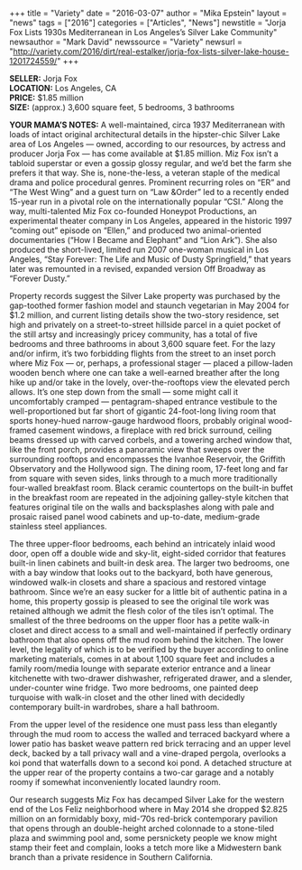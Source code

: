 +++
title = "Variety"
date = "2016-03-07"
author = "Mika Epstein"
layout = "news"
tags = ["2016"]
categories = ["Articles", "News"]
newstitle = "Jorja Fox Lists 1930s Mediterranean in Los Angeles’s Silver Lake Community"
newsauthor = "Mark David"
newssource = "Variety"
newsurl = "http://variety.com/2016/dirt/real-estalker/jorja-fox-lists-silver-lake-house-1201724559/"
+++

**SELLER:** Jorja Fox  
**LOCATION:** Los Angeles, CA  
**PRICE:** $1.85 million  
**SIZE:** (approx.) 3,600 square feet, 5 bedrooms, 3 bathrooms

**YOUR MAMA’S NOTES:** A well-maintained, circa 1937 Mediterranean with loads of intact original architectural details in the hipster-chic Silver Lake area of Los Angeles — owned, according to our resources, by actress and producer Jorja Fox — has come available at $1.85 million. Miz Fox isn’t a tabloid superstar or even a gossip glossy regular, and we’d bet the farm she prefers it that way. She is, none-the-less, a veteran staple of the medical drama and police procedural genres. Prominent recurring roles on “ER” and “The West Wing” and a guest turn on “Law &Order” led to a recently ended 15-year run in a pivotal role on the internationally popular “CSI.” Along the way, multi-talented Miz Fox co-founded Honeypot Productions, an experimental theater company in Los Angeles, appeared in the historic 1997 “coming out” episode on “Ellen,” and produced two animal-oriented documentaries (“How I Became and Elephant” and “Lion Ark”). She also produced the short-lived, limited run 2007 one-woman musical in Los Angeles, “Stay Forever: The Life and Music of Dusty Springfield,” that years later was remounted in a revised, expanded version Off Broadway as “Forever Dusty.”

Property records suggest the Silver Lake property was purchased by the gap-toothed former fashion model and staunch vegetarian in May 2004 for $1.2 million, and current listing details show the two-story residence, set high and privately on a street-to-street hillside parcel in a quiet pocket of the still artsy and increasingly pricey community, has a total of five bedrooms and three bathrooms in about 3,600 square feet. For the lazy and/or infirm, it’s two forbidding flights from the street to an inset porch where Miz Fox — or, perhaps, a professional stager — placed a pillow-laden wooden bench where one can take a well-earned breather after the long hike up and/or take in the lovely, over-the-rooftops view the elevated perch allows. It’s one step down from the small — some might call it uncomfortably cramped — pentagram-shaped entrance vestibule to the well-proportioned but far short of gigantic 24-foot-long living room that sports honey-hued narrow-gauge hardwood floors, probably original wood-framed casement windows, a fireplace with red brick surround, ceiling beams dressed up with carved corbels, and a towering arched window that, like the front porch, provides a panoramic view that sweeps over the surrounding rooftops and encompasses the Ivanhoe Reservoir, the Griffith Observatory and the Hollywood sign. The dining room, 17-feet long and far from square with seven sides, links through to a much more traditionally four-walled breakfast room. Black ceramic countertops on the built-in buffet in the breakfast room are repeated in the adjoining galley-style kitchen that features original tile on the walls and backsplashes along with pale and prosaic raised panel wood cabinets and up-to-date, medium-grade stainless steel appliances.

The three upper-floor bedrooms, each behind an intricately inlaid wood door, open off a double wide and sky-lit, eight-sided corridor that features built-in linen cabinets and built-in desk area. The larger two bedrooms, one with a bay window that looks out to the backyard, both have generous, windowed walk-in closets and share a spacious and restored vintage bathroom. Since we’re an easy sucker for a little bit of authentic patina in a home, this property gossip is pleased to see the original tile work was retained although we admit the flesh color of the tiles isn’t optimal. The smallest of the three bedrooms on the upper floor has a petite walk-in closet and direct access to a small and well-maintained if perfectly ordinary bathroom that also opens off the mud room behind the kitchen. The lower level, the legality of which is to be verified by the buyer according to online marketing materials, comes in at about 1,100 square feet and includes a family room/media lounge with separate exterior entrance and a linear kitchenette with two-drawer dishwasher, refrigerated drawer, and a slender, under-counter wine fridge. Two more bedrooms, one painted deep turquoise with walk-in closet and the other lined with decidedly contemporary built-in wardrobes, share a hall bathroom.

From the upper level of the residence one must pass less than elegantly through the mud room to access the walled and terraced backyard where a lower patio has basket weave pattern red brick terracing and an upper level deck, backed by a tall privacy wall and a vine-draped pergola, overlooks a koi pond that waterfalls down to a second koi pond. A detached structure at the upper rear of the property contains a two-car garage and a notably roomy if somewhat inconveniently located laundry room.

Our research suggests Miz Fox has decamped Silver Lake for the western end of the Los Feliz neighborhood where in May 2014 she dropped $2.825 million on an formidably boxy, mid-’70s red-brick contemporary pavilion that opens through an double-height arched colonnade to a stone-tiled plaza and swimming pool and, some persnickety people we know might stamp their feet and complain, looks a tetch more like a Midwestern bank branch than a private residence in Southern California.